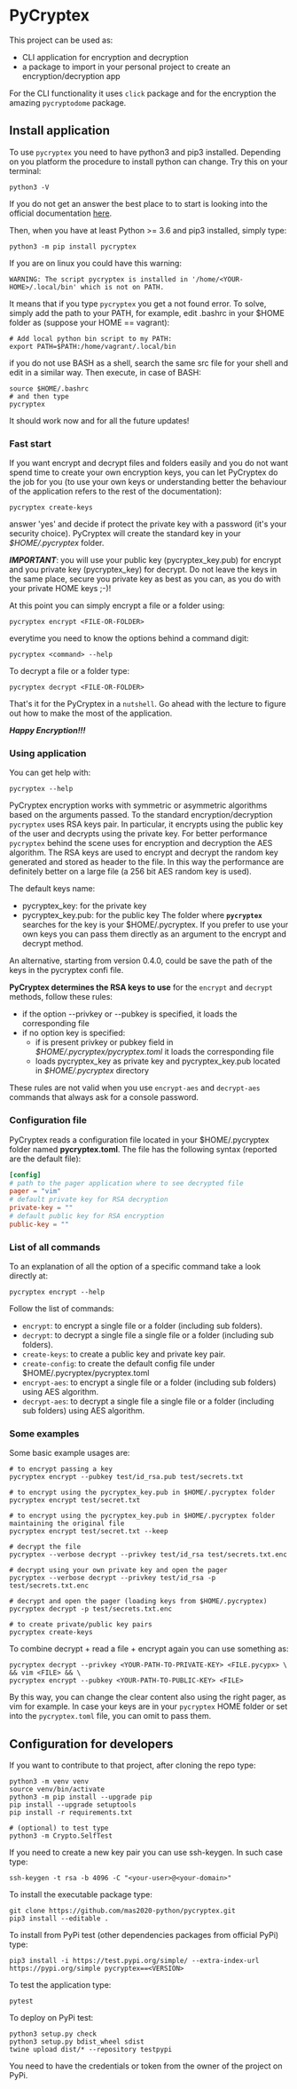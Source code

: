 # PyCryptex

This project can be used as:

- CLI application for encryption and decryption
- a package to import in your personal project to create an encryption/decryption app

For the CLI functionality it uses `click` package and for the encryption the amazing `pycryptodome` package.

## Install application

To use `pycryptex` you need to have python3 and pip3 installed. Depending on you platform the procedure to install python can change.
Try this on your terminal:
```shell script
python3 -V
```
If you do not get an answer the best place to to start is looking into the official documentation [here](https://www.python.org/downloads/).

Then, when you have at least Python >= 3.6 and pip3 installed, simply type:
```shell script
python3 -m pip install pycryptex
```
If you are on linux you could have this warning:
```
WARNING: The script pycryptex is installed in '/home/<YOUR-HOME>/.local/bin' which is not on PATH.
```
It means that if you type `pycryptex` you get a not found error.
To solve, simply add the path to your PATH, for example, edit .bashrc in your $HOME folder as (suppose your HOME == vagrant):
```
# Add local python bin script to my PATH:
export PATH=$PATH:/home/vagrant/.local/bin
```
if you do not use BASH as a shell, search the same src file for your shell and edit in a similar way.
Then execute, in case of BASH:
```
source $HOME/.bashrc
# and then type
pycryptex
```
It should work now and for all the future updates!

### Fast start

If you want encrypt and decrypt files and folders easily and you do not want spend time to create your own encryption keys, you can let
PyCryptex do the job for you (to use your own keys or understanding better the behaviour of the application refers to the rest of the documentation):
```shell script
pycryptex create-keys
``` 
answer 'yes' and decide if protect the private key with a password (it's your security choice).
PyCryptex will create the standard key in your *$HOME/.pycryptex* folder.

***IMPORTANT***: you will use your public key (pycryptex_key.pub) for encrypt and you private key (pycryptex_key) for decrypt. Do not leave the keys in the same place, secure you private key as best as you can, as you do with your private HOME keys ;-)!

At this point you can simply encrypt a file or a folder using:
```shell script
pycryptex encrypt <FILE-OR-FOLDER>
```
everytime you need to know the options behind a command digit:
```shell script
pycryptex <command> --help
```
To decrypt a file or a folder type:
```shell script
pycryptex decrypt <FILE-OR-FOLDER>
```
That's it for the PyCryptex in a `nutshell`. Go ahead with the lecture to figure out how to make the most of the application.

***Happy Encryption!!!***

### Using application

You can get help with:
````shell script
pycryptex --help
````

PyCryptex encryption works with symmetric or asymmetric algorithms based on the arguments passed.
To the standard encryption/decryption ``pycryptex`` uses RSA keys pair. In particular, it encrypts using the public key of the user and decrypts
using the private key. For better performance ``pycryptex`` behind the scene uses for encryption and decryption the AES algorithm.
The RSA keys are used to encrypt and decrypt the random key generated and stored as header to the file.
In this way the performance are definitely better on a large file (a 256 bit AES random key is used).


The default keys name:
- pycryptex_key: for the private key
- pycryptex_key.pub: for the public key
The folder where **`pycryptex`** searches for the key is your $HOME/.pycryptex. If you prefer to use your own
keys you can pass them directly as an argument to the encrypt and decrypt method.

An alternative, starting from version 0.4.0, could be save the path of the keys in the pycryptex confi file.


**PyCryptex determines the RSA keys to use** for the `encrypt` and `decrypt` methods, follow these rules:

- if the option --privkey or --pubkey is specified, it loads the corresponding file
- if no option key is specified:
    - if is present privkey or pubkey field in *$HOME/.pycryptex/pycryptex.toml* it loads the corresponding file
    - loads pycryptex_key as private key and pycryptex_key.pub located in *$HOME/.pycryptex* directory
 
These rules are not valid when you use `encrypt-aes` and `decrypt-aes` commands that always ask for a console password.

### Configuration file

PyCryptex reads a configuration file located in your $HOME/.pycryptex folder named **pycryptex.toml**.
The file has the following syntax (reported are the default file):
```toml
[config]
# path to the pager application where to see decrypted file
pager = "vim"
# default private key for RSA decryption
private-key = ""
# default public key for RSA encryption
public-key = ""
```

### List of all commands

To an explanation of all the option of a specific command take a look directly at:
```shell script
pycryptex encrypt --help
```

Follow the list of commands:
- `encrypt`: to encrypt a single file or a folder (including sub folders).
- `decrypt`: to decrypt a single file a single file or a folder (including sub folders).
- `create-keys`: to create a public key and private key pair.
- `create-config`: to create the default config file under $HOME/.pycryptex/pycryptex.toml
- `encrypt-aes`: to encrypt a single file or a folder (including sub folders) using AES algorithm.
- `decrypt-aes`: to decrypt a single file a single file or a folder (including sub folders) using AES algorithm.

### Some examples
Some basic example usages are:
````shell script
# to encrypt passing a key
pycryptex encrypt --pubkey test/id_rsa.pub test/secrets.txt

# to encrypt using the pycryptex_key.pub in $HOME/.pycryptex folder
pycryptex encrypt test/secret.txt

# to encrypt using the pycryptex_key.pub in $HOME/.pycryptex folder maintaining the original file
pycryptex encrypt test/secret.txt --keep

# decrypt the file
pycryptex --verbose decrypt --privkey test/id_rsa test/secrets.txt.enc

# decrypt using your own private key and open the pager
pycryptex --verbose decrypt --privkey test/id_rsa -p test/secrets.txt.enc

# decrypt and open the pager (loading keys from $HOME/.pycryptex)
pycryptex decrypt -p test/secrets.txt.enc

# to create private/public key pairs
pycryptex create-keys
````
To combine decrypt + read a file + encrypt again you can use something as:
```shell script
pycryptex decrypt --privkey <YOUR-PATH-TO-PRIVATE-KEY> <FILE.pycypx> \
&& vim <FILE> && \
pycryptex encrypt --pubkey <YOUR-PATH-TO-PUBLIC-KEY> <FILE>
```
By this way, you can change the clear content also using the right pager, as vim for example.
In case your keys are in your `pycryptex` HOME folder or set into the `pycryptex.toml` file, you can omit to pass them.

## Configuration for developers

If you want to contribute to that project, after cloning the repo type:
```shell script
python3 -m venv venv
source venv/bin/activate
python3 -m pip install --upgrade pip
pip install --upgrade setuptools
pip install -r requirements.txt

# (optional) to test type
python3 -m Crypto.SelfTest
```

If you need to create a new key pair you can use ssh-keygen. In such case type:
```shell script
ssh-keygen -t rsa -b 4096 -C "<your-user>@<your-domain>"
```

To install the executable package type:
````shell script
git clone https://github.com/mas2020-python/pycryptex.git
pip3 install --editable .
````

To install from PyPi test (other dependencies packages from official PyPi) type:
````shell script
pip3 install -i https://test.pypi.org/simple/ --extra-index-url https://pypi.org/simple pycryptex==<VERSION>
````

To test the application type:
```shell script
pytest
```

To deploy on PyPi test:
```shell script
python3 setup.py check
python3 setup.py bdist_wheel sdist
twine upload dist/* --repository testpypi
```
You need to have the credentials or token from the owner of the project on PyPi.
